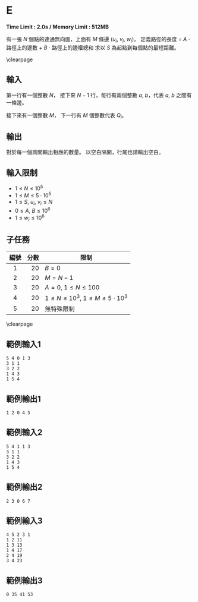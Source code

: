 # E
**Time Limit : 2.0s / Memory Limit : 512MB**

有一張 $N$ 個點的連通無向圖，上面有 $M$ 條邊 $(u_i,~v_i,~w_i)$。
定義路徑的長度 = $A~\cdot$ 路徑上的邊數 + $B~\cdot$ 路徑上的邊權總和
求以 $S$ 為起點到每個點的最短距離。

\clearpage

## 輸入
第一行有一個整數 $N$，
接下來 $N - 1$ 行，每行有兩個整數 $a,~b$，代表 $a,~b$ 之間有一條邊。

接下來有一個整數 $M$，
下一行有 $M$ 個整數代表 $Q_i$。

## 輸出
對於每一個詢問輸出相應的數量。
以空白隔開，行尾也請輸出空白。

## 輸入限制
- $1 \le N \le 10^5$
- $1 \le M \le 5 \cdot 10^5$
- $1 \le S,~u_i,~v_i \le N$
- $0 \le A,~B \le 10^6$
- $1 \le w_i \le 10^6$


## 子任務
| 編號 | 分數 |    限制    |
| :---: | ---: | ---------- |
|  1  | 20 | $B = 0$ |
|  2  | 20 | $M = N - 1$ |
|  3  | 20 | $A = 0,~1 \le N \le 100$ |
|  4  | 20 | $1 \le N \le 10^3,~1 \le M \le 5 \cdot 10^3$ |
|  5  | 20 | 無特殊限制 |

\clearpage

## 範例輸入1
```
5 4 0 1 3
3 1 1
3 2 2
1 4 3
1 5 4
```

## 範例輸出1
```
1 2 0 4 5
```

## 範例輸入2
```
5 4 1 1 3
3 1 1
3 2 2
1 4 3
1 5 4
```

## 範例輸出2
```
2 3 0 6 7
```

## 範例輸入3
```
4 5 2 3 1
1 2 11
1 3 13
1 4 17
2 4 19
3 4 23
```

## 範例輸出3
```
0 35 41 53
```